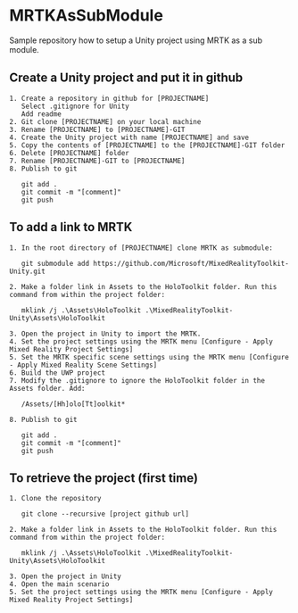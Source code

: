 # MRTKAsSubModule
Sample repository how to setup a Unity project using MRTK as a sub module.

## Create a Unity project and put it in github ##
	1. Create a repository in github for [PROJECTNAME]
       Select .gitignore for Unity
       Add readme
	2. Git clone [PROJECTNAME] on your local machine
	3. Rename [PROJECTNAME] to [PROJECTNAME]-GIT
	4. Create the Unity project with name [PROJECTNAME] and save
	5. Copy the contents of [PROJECTNAME] to the [PROJECTNAME]-GIT folder
	6. Delete [PROJECTNAME] folder
	7. Rename [PROJECTNAME]-GIT to [PROJECTNAME]
    8. Publish to git

       git add .
       git commit -m "[comment]"
       git push

## To add a link to MRTK ##
	1. In the root directory of [PROJECTNAME] clone MRTK as submodule:
       
       git submodule add https://github.com/Microsoft/MixedRealityToolkit-Unity.git

	2. Make a folder link in Assets to the HoloToolkit folder. Run this command from within the project folder:

       mklink /j .\Assets\HoloToolkit .\MixedRealityToolkit-Unity\Assets\HoloToolkit

	3. Open the project in Unity to import the MRTK. 
    4. Set the project settings using the MRTK menu [Configure - Apply Mixed Reality Project Settings]
    5. Set the MRTK specific scene settings using the MRTK menu [Configure - Apply Mixed Reality Scene Settings]
    6. Build the UWP project
    7. Modify the .gitignore to ignore the HoloToolkit folder in the Assets folder. Add:
    
       /Assets/[Hh]olo[Tt]oolkit*

	8. Publish to git
       
       git add .
       git commit -m "[comment]"
       git push

## To retrieve the project (first time) ##

	1. Clone the repository
       
       git clone --recursive [project github url]

	2. Make a folder link in Assets to the HoloToolkit folder. Run this command from within the project folder:

       mklink /j .\Assets\HoloToolkit .\MixedRealityToolkit-Unity\Assets\HoloToolkit

	3. Open the project in Unity
	4. Open the main scenario
	5. Set the project settings using the MRTK menu [Configure - Apply Mixed Reality Project Settings]

